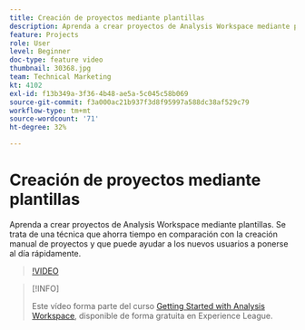 ```yaml
---
title: Creación de proyectos mediante plantillas
description: Aprenda a crear proyectos de Analysis Workspace mediante plantillas
feature: Projects
role: User
level: Beginner
doc-type: feature video
thumbnail: 30368.jpg
team: Technical Marketing
kt: 4102
exl-id: f13b349a-3f36-4b48-ae5a-5c045c58b069
source-git-commit: f3a000ac21b937f3d8f95997a588dc38af529c79
workflow-type: tm+mt
source-wordcount: '71'
ht-degree: 32%

---
```


# Creación de proyectos mediante plantillas

Aprenda a crear proyectos de Analysis Workspace mediante plantillas. Se trata de una técnica que ahorra tiempo en comparación con la creación manual de proyectos y que puede ayudar a los nuevos usuarios a ponerse al día rápidamente.

>[!VIDEO](https://video.tv.adobe.com/v/30368/?quality=12)

>[!INFO]
>
> Este vídeo forma parte del curso [Getting Started with Analysis Workspace](https://experienceleague.adobe.com/?recommended=Analytics-U-1-2020.1.workspace&amp;lang=es), disponible de forma gratuita en Experience League.